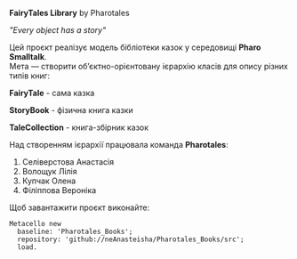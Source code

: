 **FairyTales Library** by Pharotales 

_"Every object has a story"_ 

Цей проєкт реалізує модель бібліотеки казок у середовищі **Pharo Smalltalk**.  
Мета — створити об’єктно-орієнтовану ієрархію класів для опису різних типів книг: 

**FairyTale** - сама казка

**StoryBook** - фізична книга казки

**TaleCollection** - книга-збірник казок


Над створенням ієрархії працювала команда **Pharotales**:
1. Селіверстова Анастасія
2.  Волощук Лілія
3.  Купчак Олена
4.  Філіппова Вероніка



Щоб завантажити проєкт виконайте:

    Metacello new 
      baseline: 'Pharotales_Books';
      repository: 'github://neAnasteisha/Pharotales_Books/src';
      load.

